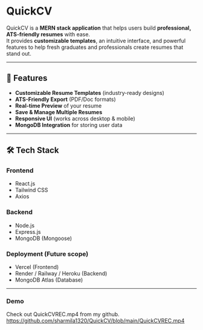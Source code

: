 #  QuickCV

QuickCV is a **MERN stack application** that helps users build **professional, ATS-friendly resumes** with ease.  
It provides **customizable templates**, an intuitive interface, and powerful features to help fresh graduates and professionals create resumes that stand out.  

---

## 📌 Features
-  **Customizable Resume Templates** (industry-ready designs)
-  **ATS-Friendly Export** (PDF/Doc formats)
-  **Real-time Preview** of your resume
-  **Save & Manage Multiple Resumes**
-  **Responsive UI** (works across desktop & mobile)
-  **MongoDB Integration** for storing user data

---

## 🛠 Tech Stack
### Frontend
- React.js
- Tailwind CSS
- Axios

### Backend
- Node.js
- Express.js
- MongoDB (Mongoose)

### Deployment (Future scope)
- Vercel (Frontend)
- Render / Railway / Heroku (Backend)
- MongoDB Atlas (Database)

---
### Demo 
Check out QuickCVREC.mp4 from my github.
https://github.com/sharmila1320/QuickCV/blob/main/QuickCVREC.mp4
